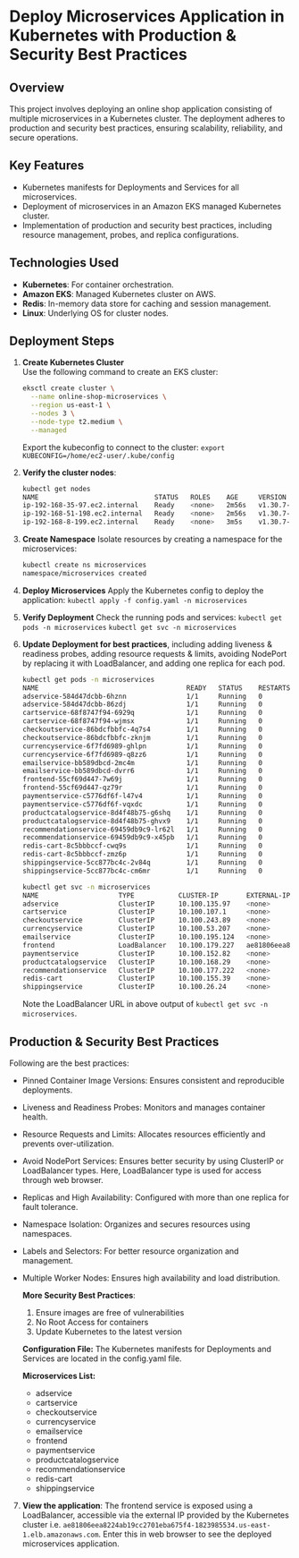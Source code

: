 # Deploy Microservices Application in Kubernetes with Production & Security Best Practices

## Overview
This project involves deploying an online shop application consisting of multiple microservices in a Kubernetes cluster. The deployment adheres to production and security best practices, ensuring scalability, reliability, and secure operations.

## Key Features
- Kubernetes manifests for Deployments and Services for all microservices.
- Deployment of microservices in an Amazon EKS managed Kubernetes cluster.
- Implementation of production and security best practices, including resource management, probes, and replica configurations.

## Technologies Used
- **Kubernetes**: For container orchestration.
- **Amazon EKS**: Managed Kubernetes cluster on AWS.
- **Redis**: In-memory data store for caching and session management.
- **Linux**: Underlying OS for cluster nodes.

## Deployment Steps
1. **Create Kubernetes Cluster**  
   Use the following command to create an EKS cluster:
    ```bash
    eksctl create cluster \
      --name online-shop-microservices \
      --region us-east-1 \
      --nodes 3 \
      --node-type t2.medium \
      --managed
    ```
   Export the kubeconfig to connect to the cluster:
    `export KUBECONFIG=/home/ec2-user/.kube/config`

2. **Verify the cluster nodes**:
    ```bash
    kubectl get nodes
    NAME                             STATUS   ROLES    AGE     VERSION
    ip-192-168-35-97.ec2.internal    Ready    <none>   2m56s   v1.30.7-eks-59bf375
    ip-192-168-51-198.ec2.internal   Ready    <none>   2m56s   v1.30.7-eks-59bf375
    ip-192-168-8-199.ec2.internal    Ready    <none>   3m5s    v1.30.7-eks-59bf375
    ```
   
4. **Create Namespace**
   Isolate resources by creating a namespace for the microservices:
    ```bash
    kubectl create ns microservices
    namespace/microservices created
    ```
   
6. **Deploy Microservices**
   Apply the Kubernetes config to deploy the application:
    `kubectl apply -f config.yaml -n microservices`
   
7. **Verify Deployment**
    Check the running pods and services:
    `kubectl get pods -n microservices`
    `kubectl get svc -n microservices`

8. **Update Deployment for best practices**, including adding liveness & readiness probes, adding resource requests & limits, avoiding NodePort by replacing it with LoadBalancer, and adding one replica for each pod.
   ```bash   
   kubectl get pods -n microservices
   NAME                                     READY   STATUS    RESTARTS   AGE
   adservice-584d47dcbb-6hznn               1/1     Running   0          16s
   adservice-584d47dcbb-86zdj               1/1     Running   0          16s
   cartservice-68f8747f94-6929q             1/1     Running   0          90m
   cartservice-68f8747f94-wjmsx             1/1     Running   0          90m
   checkoutservice-86bdcfbbfc-4q7s4         1/1     Running   0          90m
   checkoutservice-86bdcfbbfc-zknjm         1/1     Running   0          90m
   currencyservice-6f7fd6989-ghlpn          1/1     Running   0          90m
   currencyservice-6f7fd6989-q8zz6          1/1     Running   0          90m
   emailservice-bb589dbcd-2mc4m             1/1     Running   0          90m
   emailservice-bb589dbcd-dvrr6             1/1     Running   0          90m
   frontend-55cf69d447-7w69j                1/1     Running   0          90m
   frontend-55cf69d447-qz79r                1/1     Running   0          90m
   paymentservice-c5776df6f-l47v4           1/1     Running   0          90m
   paymentservice-c5776df6f-vqxdc           1/1     Running   0          90m
   productcatalogservice-8d4f48b75-g6shq    1/1     Running   0          90m
   productcatalogservice-8d4f48b75-ghvx9    1/1     Running   0          90m
   recommendationservice-69459db9c9-lr62l   1/1     Running   0          90m
   recommendationservice-69459db9c9-x45pb   1/1     Running   0          90m
   redis-cart-8c5bbbccf-cwq9s               1/1     Running   0          90m
   redis-cart-8c5bbbccf-zmz6p               1/1     Running   0          90m
   shippingservice-5cc877bc4c-2v84q         1/1     Running   0          90m
   shippingservice-5cc877bc4c-cm6mr         1/1     Running   0          90m
   ```

   ```bash
   kubectl get svc -n microservices
   NAME                    TYPE           CLUSTER-IP       EXTERNAL-IP                                                               PORT(S)        AGE
   adservice               ClusterIP      10.100.135.97    <none>                                                                    9555/TCP       2m3s
   cartservice             ClusterIP      10.100.107.1     <none>                                                                    7070/TCP       2m3s
   checkoutservice         ClusterIP      10.100.243.89    <none>                                                                    5050/TCP       2m3s
   currencyservice         ClusterIP      10.100.53.207    <none>                                                                    7000/TCP       2m4s
   emailservice            ClusterIP      10.100.195.124   <none>                                                                    5000/TCP       2m4s
   frontend                LoadBalancer   10.100.179.227   ae81806eea8224ab19cc2701eba675f4-1823985534.us-east-1.elb.amazonaws.com   80:32544/TCP   2m3s
   paymentservice          ClusterIP      10.100.152.82    <none>                                                                    50051/TCP      2m4s
   productcatalogservice   ClusterIP      10.100.168.29    <none>                                                                    3550/TCP       2m4s
   recommendationservice   ClusterIP      10.100.177.222   <none>                                                                    8080/TCP       2m4s
   redis-cart              ClusterIP      10.100.155.39    <none>                                                                    6379/TCP       2m3s
   shippingservice         ClusterIP      10.100.26.24     <none>                                                                    50051/TCP      2m3s
   ```
   Note the LoadBalancer URL in above output of `kubectl get svc -n microservices`. 
   
## Production & Security Best Practices
  Following are the best practices:
- Pinned Container Image Versions: Ensures consistent and reproducible deployments.
- Liveness and Readiness Probes: Monitors and manages container health.
- Resource Requests and Limits: Allocates resources efficiently and prevents over-utilization.
- Avoid NodePort Services: Ensures better security by using ClusterIP or LoadBalancer types. Here, LoadBalancer type is used for access through web browser. 
- Replicas and High Availability: Configured with more than one replica for fault tolerance.
- Namespace Isolation: Organizes and secures resources using namespaces.
- Labels and Selectors: For better resource organization and management.
- Multiple Worker Nodes: Ensures high availability and load distribution.

  **More Security Best Practices**:
  1. Ensure images are free of vulnerabilities
  2. No Root Access for containers
  3. Update Kubernetes to the latest version


   **Configuration File:**
   The Kubernetes manifests for Deployments and Services are located in the config.yaml file. 

   **Microservices List:**
   - adservice
   - cartservice
   - checkoutservice
   - currencyservice
   - emailservice
   - frontend
   - paymentservice
   - productcatalogservice
   - recommendationservice
   - redis-cart
   - shippingservice
  
 7. **View the application**:
     The frontend service is exposed using a LoadBalancer, accessible via the external IP provided by the Kubernetes cluster
      i.e. `ae81806eea8224ab19cc2701eba675f4-1823985534.us-east-1.elb.amazonaws.com`.
      Enter this in web browser to see the deployed microservices application.







